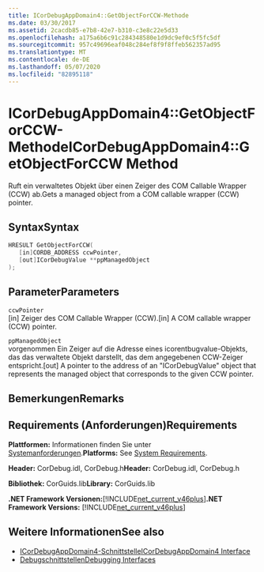 ```yaml
---
title: ICorDebugAppDomain4::GetObjectForCCW-Methode
ms.date: 03/30/2017
ms.assetid: 2cacdb85-e7b8-42e7-b310-c3e8c22e5d33
ms.openlocfilehash: a175a6b6c91c284348580e1d9dc9ef0c5f5fc5df
ms.sourcegitcommit: 957c49696eaf048c284ef8f9f8ffeb562357ad95
ms.translationtype: MT
ms.contentlocale: de-DE
ms.lasthandoff: 05/07/2020
ms.locfileid: "82895118"
---
```

# <a name="icordebugappdomain4getobjectforccw-method"></a><span data-ttu-id="07202-102">ICorDebugAppDomain4::GetObjectForCCW-Methode</span><span class="sxs-lookup"><span data-stu-id="07202-102">ICorDebugAppDomain4::GetObjectForCCW Method</span></span>
<span data-ttu-id="07202-103">Ruft ein verwaltetes Objekt über einen Zeiger des COM Callable Wrapper (CCW) ab.</span><span class="sxs-lookup"><span data-stu-id="07202-103">Gets a managed object from a COM callable wrapper (CCW) pointer.</span></span>  
  
## <a name="syntax"></a><span data-ttu-id="07202-104">Syntax</span><span class="sxs-lookup"><span data-stu-id="07202-104">Syntax</span></span>  
  
```cpp  
HRESULT GetObjectForCCW(  
   [in]CORDB_ADDRESS ccwPointer,
   [out]ICorDebugValue **ppManagedObject  
);  
```  
  
## <a name="parameters"></a><span data-ttu-id="07202-105">Parameter</span><span class="sxs-lookup"><span data-stu-id="07202-105">Parameters</span></span>  
 `ccwPointer`  
 <span data-ttu-id="07202-106">[in] Zeiger des COM Callable Wrapper (CCW).</span><span class="sxs-lookup"><span data-stu-id="07202-106">[in] A COM callable wrapper (CCW) pointer.</span></span>  
  
 `ppManagedObject`  
 <span data-ttu-id="07202-107">vorgenommen Ein Zeiger auf die Adresse eines icorentbugvalue-Objekts, das das verwaltete Objekt darstellt, das dem angegebenen CCW-Zeiger entspricht.</span><span class="sxs-lookup"><span data-stu-id="07202-107">[out] A pointer to the address of an "ICorDebugValue" object that represents the managed object that corresponds to the given CCW pointer.</span></span>  
  
## <a name="remarks"></a><span data-ttu-id="07202-108">Bemerkungen</span><span class="sxs-lookup"><span data-stu-id="07202-108">Remarks</span></span>  
  
## <a name="requirements"></a><span data-ttu-id="07202-109">Requirements (Anforderungen)</span><span class="sxs-lookup"><span data-stu-id="07202-109">Requirements</span></span>  
 <span data-ttu-id="07202-110">**Plattformen:** Informationen finden Sie unter [Systemanforderungen](../../get-started/system-requirements.md).</span><span class="sxs-lookup"><span data-stu-id="07202-110">**Platforms:** See [System Requirements](../../get-started/system-requirements.md).</span></span>  
  
 <span data-ttu-id="07202-111">**Header:** CorDebug.idl, CorDebug.h</span><span class="sxs-lookup"><span data-stu-id="07202-111">**Header:** CorDebug.idl, CorDebug.h</span></span>  
  
 <span data-ttu-id="07202-112">**Bibliothek:** CorGuids.lib</span><span class="sxs-lookup"><span data-stu-id="07202-112">**Library:** CorGuids.lib</span></span>  
  
 <span data-ttu-id="07202-113">**.NET Framework Versionen:**[!INCLUDE[net_current_v46plus](../../../../includes/net-current-v46plus-md.md)]</span><span class="sxs-lookup"><span data-stu-id="07202-113">**.NET Framework Versions:** [!INCLUDE[net_current_v46plus](../../../../includes/net-current-v46plus-md.md)]</span></span>  
  
## <a name="see-also"></a><span data-ttu-id="07202-114">Weitere Informationen</span><span class="sxs-lookup"><span data-stu-id="07202-114">See also</span></span>

- [<span data-ttu-id="07202-115">ICorDebugAppDomain4-Schnittstelle</span><span class="sxs-lookup"><span data-stu-id="07202-115">ICorDebugAppDomain4 Interface</span></span>](icordebugappdomain4-interface.md)
- [<span data-ttu-id="07202-116">Debugschnittstellen</span><span class="sxs-lookup"><span data-stu-id="07202-116">Debugging Interfaces</span></span>](debugging-interfaces.md)
